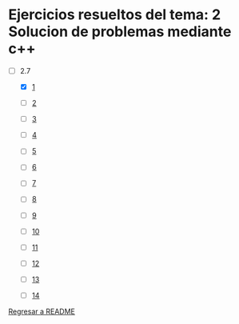 # Ejercicios resueltos del tema: 2 Solucion de problemas mediante c++



* [ ] 2.7
    * [x] [1](cpp_para_ingeniera/2/e2.7.1.cpp)
    * [ ] [2](e2.7.1.cpp)
    * [ ] [3](e2.7.1.cpp)
    * [ ] [4](e2.7.1.cpp)
    * [ ] [5](e2.7.1.cpp)
    * [ ] [6](e2.7.1.cpp)
    * [ ] [7](e2.7.1.cpp)
    * [ ] [8](e2.7.1.cpp)
    * [ ] [9](e2.7.1.cpp)
    * [ ] [10](e2.7.1.cpp)
    * [ ] [11](e2.7.1.cpp)
    * [ ] [12](e2.7.1.cpp)
    * [ ] [13](e2.7.1.cpp)
    * [ ] [14](e2.7.1.cpp)


[Regresar a README](README.md)